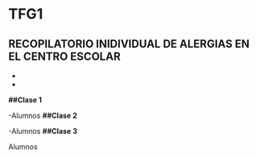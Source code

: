 # TFG1
## RECOPILATORIO INIDIVIDUAL DE ALERGIAS EN EL CENTRO ESCOLAR
-
-
**##Clase 1**

-Alumnos
**##Clase 2**

-Alumnos
**##Clase 3**

Alumnos

